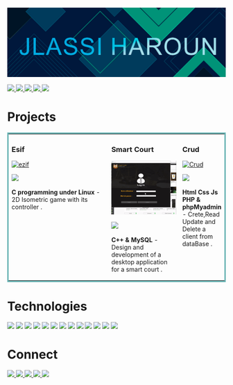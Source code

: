 ![](images/haroun.png)

<a href="" target="_blank">![](https://img.shields.io/static/v1?label=|&message=WEBSITE&color=23555f&style=plastic&logo=react&logo-color=white) </a> [ ![](https://img.shields.io/static/v1?label=|&message=LINKED-IN&color=cdf998&style=plastic&logo=linkedin&logo-color=white) ](https://www.linkedin.com/in/haroun-jlassi-037a66241/) <a href="" target="_blank"> ![](https://img.shields.io/static/v1?label=|&message=TWITTER&color=23555f&style=plastic&logo=twitter&logo-color=white) </a> <a href="" target="_blank"> ![](https://img.shields.io/static/v1?label=|&message=ANGEL-LIST&color=cdf998&style=plastic&logo=angellist&logo-color=white) </a> <a href="" target="_blank">![](https://img.shields.io/static/v1?label=|&message=RESUME&color=23555f&style=plastic&logo=react&logo-color=white)</a> 
# Projects

<table bordercolor="#66b2b2">

<tbody>

<tr>

<td width="60%" valign="top">

### Esif

<a target="_blank" href="">![ezif](images/ezgif.gif)</a>   

<a href="" target="_blank">![](https://img.shields.io/static/v1?label=|&message=REPO&color=23555f&style=plastic&logo=github&logo-color=white)</a> 

**C programming under Linux** - 2D Isometric game with its controller .

</td>

<td width="50%" valign="top">

### Smart Court

<a target="_blank" href="">![smartcourt](images/smartcourt.gif)</a>   

<a href="" target="_blank">![](https://img.shields.io/static/v1?label=|&message=REPO&color=23555f&style=plastic&logo=github&logo-color=white)</a> 

**C++ & MySQL** - Design and development of a desktop application for a smart court .

</td>

<td width="50%" valign="top">

### Crud

<a target="_blank" href="">![Crud](images/crud.gif)</a>   

<a href="" target="_blank">![](https://img.shields.io/static/v1?label=|&message=REPO&color=23555f&style=plastic&logo=github&logo-color=white)</a> 

**Html Css Js PHP & phpMyadmin** - Crete,Read Update and Delete  a client from dataBase .

</td>

</tr>

</tbody>

</table>

# Technologies

![](https://img.shields.io/badge/C%2B%2B-00599C?style=for-the-badge&logo=c%2B%2B&logoColor=white) ![]( https://img.shields.io/badge/Python-3776AB?style=for-the-badge&logo=python&logoColor=white) ![](https://img.shields.io/badge/PHP-777BB4?style=for-the-badge&logo=php&logoColor=white) ![](https://img.shields.io/badge/Bootstrap-563D7C?style=for-the-badge&logo=bootstrap&logoColor=white) ![](https://img.shields.io/badge/JavaScript-F7DF1E?style=for-the-badge&logo=javascript&logoColor=black) ![](https://img.shields.io/badge/CSS-239120?&style=for-the-badge&logo=css3&logoColor=white) ![](https://img.shields.io/badge/HTML5-E34F26?style=for-the-badge&logo=html5&logoColor=white) ![](https://img.shields.io/badge/Oracle-F80000?style=for-the-badge&logo=Oracle&logoColor=white) ![](https://img.shields.io/badge/MySQL-005C84?style=for-the-badge&logo=mysql&logoColor=white) ![](https://img.shields.io/badge/Adobe%20Photoshop-31A8FF?style=for-the-badge&logo=Adobe%20Photoshop&logoColor=black) ![](https://img.shields.io/badge/Adobe%20Illustrator-FF9A00?style=for-the-badge&logo=adobe%20illustrator&logoColor=white) ![](https://img.shields.io/badge/GIT-E44C30?style=for-the-badge&logo=git&logoColor=white) ![](https://img.shields.io/badge/Linux-FCC624?style=for-the-badge&logo=linux&logoColor=black)

# Connect

<a href="" target="_blank">![](https://img.shields.io/static/v1?label=|&message=WEBSITE&color=23555f&style=plastic&logo=react&logo-color=white) </a> [ ![](https://img.shields.io/static/v1?label=|&message=LINKED-IN&color=cdf998&style=plastic&logo=linkedin&logo-color=white) ](https://www.linkedin.com/in/haroun-jlassi-037a66241/) <a href="" target="_blank"> ![](https://img.shields.io/static/v1?label=|&message=TWITTER&color=23555f&style=plastic&logo=twitter&logo-color=white) </a> <a href="" target="_blank"> ![](https://img.shields.io/static/v1?label=|&message=ANGEL-LIST&color=cdf998&style=plastic&logo=angellist&logo-color=white) </a> <a href="" target="_blank">![](https://img.shields.io/static/v1?label=|&message=RESUME&color=23555f&style=plastic&logo=react&logo-color=white)</a>